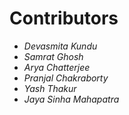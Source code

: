 # Contributors
- *Devasmita Kundu*
- *Samrat Ghosh*
- *Arya Chatterjee*
- *Pranjal Chakraborty*
- *Yash Thakur*
- *Jaya Sinha Mahapatra*
